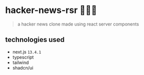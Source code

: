 # hacker-news-rsr 🕵🏽‍♂️

> a hacker news clone made using react server components

## technologies used

- next.js `13.4.1`
- typescript
- tailwind
- shadcn/ui
